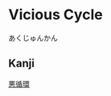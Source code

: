 # Vicious Cycle
あくじゅんかん

## Kanji
[悪](../Kanji/kanji-dict/悪.md)[循](../Kanji/kanji-dict/循.md)[環](../Kanji/kanji-dict/環.md)